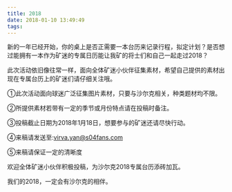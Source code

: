 ```yaml
---
title: 2018
date: 2018-01-10 13:49:49
tags:
---
```


新的一年已经开始，你的桌上是否正需要一本台历来记录行程，拟定计划？是否想过能拥有一本作为矿迷的专属日历能让我矿的将士们和自己一起走过2018？

此次活动依旧像往常一样，面向全体矿迷小伙伴征集素材，希望自己提供的素材出现在专属台历上的矿迷们请仔细关注哦。

①此次活动面向球迷广泛征集图片素材，只要与沙尔克相关，种类题材均不限。

②所提供素材若带有一定的季节或月份特点请在投稿时备注。

③投稿截止日期为2018年1月18日，想要参与的矿迷还请尽快行动。

④来稿请发送至:<virva.yan@s04fans.com>

⑤来稿请保证一定的清晰度

欢迎全体矿迷小伙伴积极投稿，为沙尔克2018专属台历添砖加瓦。

我们的2018，一定会有沙尔克的相伴。